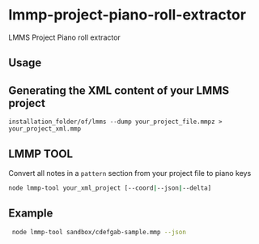 # lmmp-project-piano-roll-extractor
LMMS Project Piano roll extractor

## Usage

## Generating the XML content of your LMMS project
```
installation_folder/of/lmms --dump your_project_file.mmpz > your_project_xml.mmp
```

## LMMP TOOL
Convert all notes in a `pattern` section from your project file to piano keys
```bash
node lmmp-tool your_xml_project [--coord|--json|--delta]
```

## Example
```bash
 node lmmp-tool sandbox/cdefgab-sample.mmp --json
```